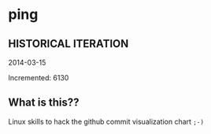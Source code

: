 # ping

## HISTORICAL ITERATION
2014-03-15

Incremented: 6130

## What is this?? 
Linux skills to hack the github commit visualization chart `;-)`
